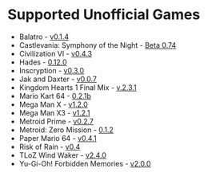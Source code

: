 # Supported Unofficial Games

* Balatro - [v0.1.4](https://github.com/BurndiL/BalatroAP/releases/tag/v0.1.4)
* Castlevania: Symphony of the Night - [Beta 0.74](https://github.com/fdelduque/Archipelago/releases/tag/b074)
* Civilization VI - [v0.4.3](https://github.com/hesto2/civilization_vi_apworld/releases/tag/v0.4.3)
* Hades - [0.12.0](https://github.com/NaixGames/Polycosmos/releases/tag/0.12.0)
* Inscryption - [v0.3.0](https://github.com/DrBibop/Archipelago_Inscryption/releases/tag/beta7)
* Jak and Daxter - [v0.0.7](https://github.com/ArchipelaGOAL/Archipelago/releases/tag/alpha-v0.07)
* Kingdom Hearts 1 Final Mix - [v.2.3.1](https://github.com/gaithernOrg/KH1FM-AP/releases/tag/2.3.1)
* Mario Kart 64 - [0.2.1b](https://github.com/Edsploration/MK64-Archipelago/releases/tag/mk64%2F0.2.1b)
* Mega Man X - [v1.2.0](https://github.com/TheLX5/Archipelago/releases/tag/mmx-v1.2.0)
* Mega Man X3 - [v1.2.1](https://github.com/TheLX5/Archipelago/releases/tag/mmx3-v1.2.1)
* Metroid Prime - [v0.2.7](https://github.com/Electro1512/MetroidAPrime/releases/tag/v0.2.7)
* Metroid: Zero Mission - [0.1.2](https://github.com/lilDavid/Archipelago-Metroid-Zero-Mission/releases/tag/0.1.2)
* Paper Mario 64 - [v0.4.1](https://github.com/JKBSunshine/PMR_APWorld/releases/tag/v0.4.0)
* Risk of Rain - [v0.4](https://github.com/studkid/RoR_Archipelago/releases/tag/v0.4.1)
* TLoZ Wind Waker - [v2.4.0](https://github.com/tanjo3/tww_apworld/releases/tag/v2.4.0)
* Yu-Gi-Oh! Forbidden Memories - [v2.0.0](https://github.com/sg4e/Archipelago/releases/tag/v2.0.0)
